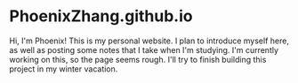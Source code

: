 # PhoenixZhang.github.io

Hi, I'm Phoenix! This is my personal website. I plan to introduce myself here, as well as posting some notes that I take when I'm studying.
I'm currently working on this, so the page seems rough. I'll try to finish building this project in my winter vacation.
